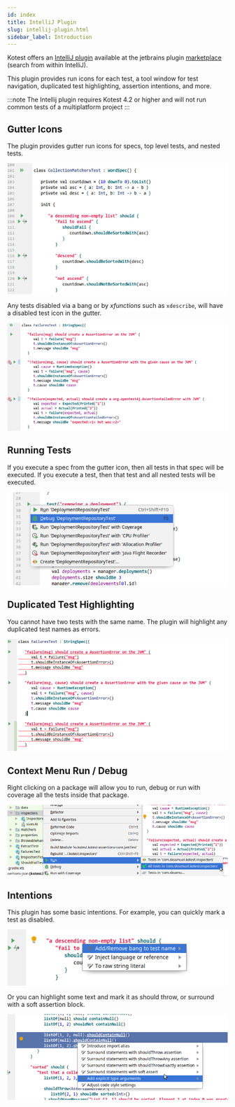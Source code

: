 ```yaml
---
id: index
title: IntelliJ Plugin
slug: intellij-plugin.html
sidebar_label: Introduction
---
```



Kotest offers an [IntelliJ plugin](https://github.com/kotest/kotest-intellij-plugin) available at the jetbrains plugin [marketplace](https://plugins.jetbrains.com/plugin/14080-kotest) (search from within IntelliJ).

This plugin provides run icons for each test, a tool window for test navigation, duplicated test highlighting, assertion intentions, and more.

:::note
The Intellij plugin requires Kotest 4.2 or higher and will not run common tests of a multiplatform project
:::




## Gutter Icons

The plugin provides gutter run icons for specs, top level tests, and nested tests.

![gutter_icon_picture](../images/gutter_icons.png)

Any tests disabled via a bang or by _xfunctions_ such as `xdescribe`, will have a disabled test icon in the gutter.

![gutter_icon_picture](../images/gutter_disabled.png)

## Running Tests

If you execute a spec from the gutter icon, then all tests in that spec will be executed.
If you execute a test, then that test and all nested tests will be executed.

![gutter_icon_picture](../images/gutter_run.png)



## Duplicated Test Highlighting

You cannot have two tests with the same name. The plugin will highlight any duplicated test names as errors.

![duplicated_test_picture](../images/duplicated_test_string_spec.png)

## Context Menu Run / Debug

Right clicking on a package will allow you to run, debug or run with coverage all the tests inside that package.

![run_context_menu_picture](../images/run_context_menu.png)

## Intentions

This plugin has some basic intentions. For example, you can quickly mark a test as disabled.

![gutter_icon_picture](../images/intention_bang.png)

Or you can highlight some text and mark it as should throw, or surround with a soft assertion block.

![gutter_icon_picture](../images/intentions_surround.png)
